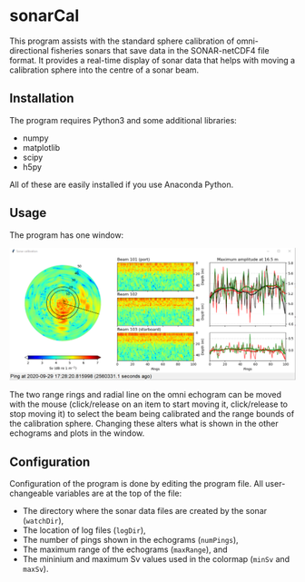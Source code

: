 # sonarCal
This program assists with the standard sphere calibration of omni-directional fisheries sonars that save data in the SONAR-netCDF4 file format. 
It provides a real-time display of sonar data that helps with moving a calibration sphere into the centre of a sonar beam.

## Installation

The program requires Python3 and some additional libraries:
- numpy
- matplotlib
- scipy
- h5py

All of these are easily installed if you use Anaconda Python.

## Usage

The program has one window:

![screenshot](screenshot.png "Main (only) window")

The two range rings and radial line on the omni echogram can be moved with the mouse (click/release on an item to start moving it, click/release to stop moving it)
to select the beam being calibrated and the range bounds of the calibration sphere. Changing these alters what is shown in the other echograms and plots in the window.

## Configuration

Configuration of the program is done by editing the program file. All user-changeable variables are at the top of the file:
- The directory where the sonar data files are created by the sonar (``watchDir``),
- The location of log files (``logDir``),
- The number of pings shown in the echograms (``numPings``),
- The maximum range of the echograms (``maxRange``), and 
- The mininium and maximum Sv values used in the colormap (``minSv`` and ``maxSv``).
